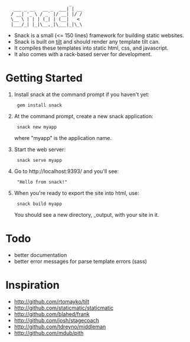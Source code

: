                             _
       ___ _ __   __ _  ___| | __
      / __| '_ \ / _` |/ __| |/ /
      \__ \ | | | (_| | (__|   <
      |___/_| |_|\__,_|\___|_|\_\
      

 - Snack is a small (<= 150 lines) framework for building static websites.
 - Snack is built on [tilt](http://github.com/rtomayko/tilt) and should render any template tilt can.
 - It compiles these templates into static html, css, and javascript.
 - It also comes with a rack-based server for development.

Getting Started
=================
1. Install snack at the command prompt if you haven't yet:

        gem install snack

2. At the command prompt, create a new snack application:

        snack new myapp

   where "myapp" is the application name.

3. Start the web server:

        snack serve myapp

4. Go to http://localhost:9393/ and you'll see:

        "Hello from snack!"

5. When you're ready to export the site into html, use:

        snack build myapp

   You should see a new directory, _output, with your site in it.


Todo
================
- better documentation
- better error messages for parse template errors (sass)

Inspiration
=============================================
 - http://github.com/rtomayko/tilt
 - http://github.com/staticmatic/staticmatic
 - http://github.com/blahed/frank
 - http://github.com/josh/stagecoach
 - http://github.com/tdreyno/middleman
 - http://github.com/mdub/pith